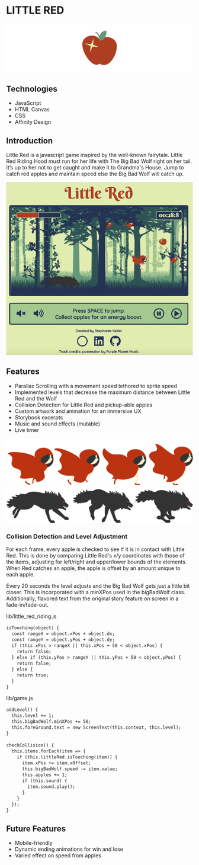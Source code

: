 # LITTLE RED

[![Link](https://github.com/EbokianLady/little_red/blob/master/assets/images/logo-banner.png)](https://ebokianlady.github.io/little_red/)

<a id="technologies"></a>
## Technologies

* JavaScript
* HTML Canvas
* CSS
* Affinity Design

<a id="introduction"></a>
## Introduction

Little Red is a javascript game inspired by the well-known fairytale. Little Red Riding Hood must run for her life with The Big Bad Wolf right on her tail. It’s up to her not to get caught and make it to Grandma's House. Jump to catch red apples and maintain speed else the Big Bad Wolf will catch up.

![Screenshot](https://github.com/EbokianLady/little_red/blob/master/assets/images/read_me/full_screen.png)

<a id="features"></a>
## Features

* Parallax Scrolling with a movement speed tethored to sprite speed
* Implemented levels that decrease the maximum distance between Little Red and the Wolf
* Collision Detection for Little Red and pickup-able apples
* Custom artwork and animation for an immersive UX
* Storybook excerpts
* Music and sound effects (mutable)
* Live timer

![Red](https://github.com/EbokianLady/little_red/blob/master/assets/images/read_me/red.png)
![Wolf](https://github.com/EbokianLady/little_red/blob/master/assets/images/read_me/wolf.png)

### Collision Detection and Level Adjustment

For each frame, every apple is checked to see if it is in contact with Little Red. This is done by comparing Little Red's x/y coordinates with those of the items, adjusting for left/right and upper/lower bounds of the elements.
When Red catches an apple, the apple is offset by an amount unique to each apple.

Every 20 seconds the level adjusts and the Big Bad Wolf gets just a little bit closer. This is incorporated with a minXPos used in the bigBadWolf class. Additionally, flavored text from the original story feature on screen in a fade-in/fade-out.

lib/little_red_riding.js
~~~~
isTouching(object) {
  const rangeX = object.xPos + object.dx;
  const rangeY = object.yPos + object.dy;
  if (this.xPos > rangeX || this.xPos + 50 < object.xPos) {
    return false;
  } else if (this.yPos > rangeY || this.yPos + 50 < object.yPos) {
    return false;
  } else {
    return true;
  }
}
~~~~

lib/game.js
~~~~
addLevel() {
  this.level += 1;
  this.bigBadWolf.minXPos += 50;
  this.foreGround.text = new ScreenText(this.context, this.level);
}

checkCollision() {
  this.items.forEach(item => {
    if (this.littleRed.isTouching(item)) {
      item.xPos += item.xOffset;
      this.bigBadWolf.speed -= item.value;
      this.apples += 1;
      if (this.sound) {
        item.sound.play();
      }
    }
  });
}
~~~~

## Future Features

* Mobile-friendly
* Dynamic ending animations for win and lose
* Varied effect on speed from apples
